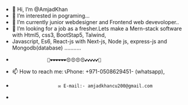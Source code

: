 - 👋 Hi, I’m @AmjadKhan
- 👀 I’m interested in pograming...
- 🌱 I’m currently junior webdesigner and Frontend web devevoloper..
- 💞️ I’m looking for a job as a fresher.Lets make a Mern-stack software with Html5, css3, BootStap5, Talwind,
- Javascript, Es6, React-js with Next-js, Node js, express-js and Mongodb(database) ...........
-                  🙌❤❤❤❤❤❤😍😍😍😍💕💕💕💕💕🙌
- 📫 How to reach me: 📞Phone: +971-0508629451- (whatsapp),
-                      ✉ E-mail:- amjadkhancu200@gmail.com
-                     

<!---
AmhjadKhan/AmhjadKhan is a ✨ special ✨ repository because its `README.md` (this file) appears on your GitHub profile.
You can click the Preview link to take a look at your changes.
--->
